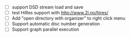 - [ ] support DSD stream load and save
- [ ] test HiRes support with http://www.2l.no/hires/
- [ ] Add "open directory with organizer" to right click menu
- [ ] Support automatic disc number generation
- [ ] Support graph parallel execution
